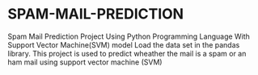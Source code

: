 # SPAM-MAIL-PREDICTION
Spam Mail Prediction Project Using Python Programming Language With Support Vector Machine(SVM) model Load the data set in the pandas library. This project is used to predict wheather the mail is a spam or an ham mail using support vector machine (SVM)
